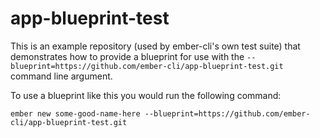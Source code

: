 # app-blueprint-test

This is an example repository (used by ember-cli's own test suite) 
that demonstrates how to provide a blueprint for use with the 
`--blueprint=https://github.com/ember-cli/app-blueprint-test.git`
command line argument.

To use a blueprint like this you would run the following command:

```
ember new some-good-name-here --blueprint=https://github.com/ember-cli/app-blueprint-test.git
```
